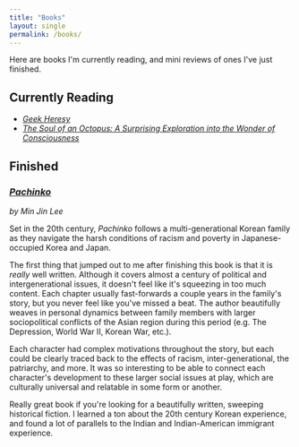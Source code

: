 ```yaml
---
title: "Books"
layout: single
permalink: /books/
---
```


Here are books I'm currently reading, and mini reviews of ones I've just finished.

## **Currently Reading**

* [*Geek Heresy*](https://geekheresy.org/)
* [*The Soul of an Octopus: A Surprising Exploration into the Wonder of Consciousness*](https://www.amazon.com/Soul-Octopus-Surprising-Exploration-Consciousness/dp/1451697724)

## **Finished**

### [*Pachinko*](https://www.minjinlee.com/book/pachinko/)
*by Min Jin Lee*
<br><span style="color:#daa520"><i class="fas fa-star"></i><i class="fas fa-star"></i><i class="fas fa-star"></i><i class="fas fa-star"></i><i class="fas fa-star"></i><span>


Set in the 20th century, *Pachinko* follows a multi-generational Korean family as they navigate the harsh conditions of racism and poverty in Japanese-occupied Korea and Japan.

The first thing that jumped out to me after finishing this book is that it is *really* well written. Although it covers almost a century of political and intergenerational issues, it doesn't feel like it's squeezing in too much content. Each chapter usually fast-forwards a couple years in the family's story, but you never feel like you've missed a beat. The author beautifully weaves in personal dynamics between family members with larger sociopolitical conflicts of the Asian region during this period (e.g. The Depression, World War II, Korean War, etc.).

Each character had complex motivations throughout the story, but each could be clearly traced back to the effects of racism, inter-generational, the patriarchy, and more. It was so interesting to be able to connect each character's development to these larger social issues at play, which are culturally universal and relatable in some form or another.

Really great book if you're looking for a beautifully written, sweeping historical fiction. I learned a ton about the 20th century Korean experience, and found a lot of parallels to the Indian and Indian-American immigrant experience.
